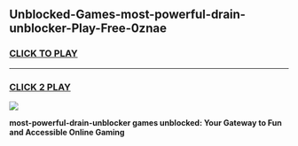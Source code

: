 
## Unblocked-Games-most-powerful-drain-unblocker-Play-Free-0znae
<h3>
<a href="https://premium76.site?title=most-powerful-drain-unblocker&ref=21A">CLICK TO PLAY</a></h3>
<hr>

<h3>
<a href="https://premium76.site?title=most-powerful-drain-unblocker&ref=21A">CLICK 2 PLAY</a>
  
</h3>

<a href="https://premium76.site?title=most-powerful-drain-unblocker&ref=21A"><img src="https://clearcache.store/games.png"></a>


**most-powerful-drain-unblocker games unblocked: Your Gateway to Fun and Accessible Online Gaming**
